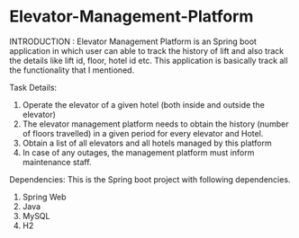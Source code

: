# Elevator-Management-Platform

INTRODUCTION :
Elevator Management Platform is an Spring boot application in which user can able to track the history of lift and also track the details like lift id, floor, hotel id etc. This application is basically track all the functionality that I mentioned.

Task Details:
 1. Operate the elevator of a given hotel (both inside and outside the elevator) 
2. The elevator management platform needs to obtain the history (number of floors travelled) in a given period for every elevator and Hotel. 
3. Obtain a list of all elevators and all hotels managed by this platform 
4. In case of any outages, the management platform must inform maintenance staff.

Dependencies:
This is the Spring boot project with following dependencies.
1. Spring Web
2. Java
3. MySQL
4. H2
